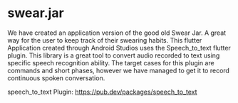 # swear.jar

 We have created an application version of the good old Swear Jar. A great way for the user to keep 
 track of their swearing habits. This flutter Application created through Android Studios uses the Speech_to_text 
 flutter plugin. This library is a great tool to convert audio recorded to text using specific speech
 recognition ability. The target cases for this plugin are commands and short phases, however we have
 managed to get it to record continuous spoken conversation.

speech_to_text Plugin: https://pub.dev/packages/speech_to_text

